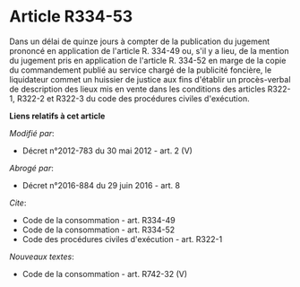# Article R334-53

Dans un délai de quinze jours à compter de la publication du jugement prononcé en application de l'article R. 334-49 ou, s'il
y a lieu, de la mention du jugement pris en application de l'article R. 334-52 en marge de la copie du commandement publié au
service chargé de la publicité foncière, le liquidateur commet un huissier de justice aux fins d'établir un procès-verbal de
description des lieux mis en vente dans les conditions des articles R322-1, R322-2 et R322-3 du code des procédures civiles
d'exécution.

**Liens relatifs à cet article**

_Modifié par_:

  - Décret n°2012-783 du 30 mai 2012 - art. 2 (V)

_Abrogé par_:

  - Décret n°2016-884 du 29 juin 2016 - art. 8

_Cite_:

  - Code de la consommation - art. R334-49
  - Code de la consommation - art. R334-52
  - Code des procédures civiles d'exécution - art. R322-1

_Nouveaux textes_:

  - Code de la consommation - art. R742-32 (V)
